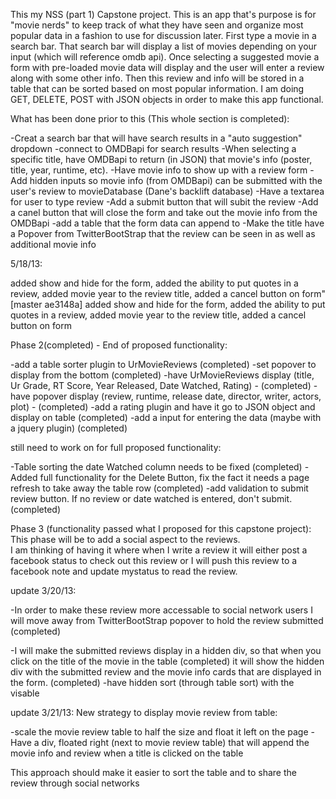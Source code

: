 This my NSS (part 1) Capstone project. This is an app that's purpose is for "movie nerds" to keep track of what they have seen and organize most popular data in a fashion to use for discussion later. First type a movie in a search bar. That search bar will display a list of movies depending on your input (which will reference omdb api). Once selecting a suggested movie a form with pre-loaded movie data will display and the user will enter a review along with some other info. Then this review and info will be stored in a table that can be sorted based on most popular information. I am doing GET, DELETE, POST with JSON objects in order to make this app functional.

What has been done prior to this (This whole section is completed):

-Creat a search bar that will have search results in a "auto suggestion" dropdown
	-connect to OMDBapi for search results
-When selecting a specific title, have OMDBapi to return (in JSON) that movie's info (poster, title, year, runtime, etc). 
-Have movie info to show up with a review form
-Add hidden inputs so movie info (from OMDBapi) can be submitted with the user's review to movieDatabase (Dane's backlift
database)
-Have a textarea for user to type review
-Add a submit button that will subit the review
-Add a canel button that will close the form and take out the movie info from the OMDBapi
-add a table that the form data can append to
-Make the title have a Popover from TwitterBootStrap that the review can be seen in as well as additional movie info


5/18/13:

added show and hide for the form, added the ability to put quotes in a review, added movie year to the review title, added a cancel button on form"
[master ae3148a] added show and hide for the form, added the ability to put quotes in a review, added movie year to the review title, added a cancel button on form

Phase 2(completed) - End of proposed functionality:

-add a table sorter plugin to UrMovieReviews (completed)
-set popover to display from the bottom (completed)
-have UrMovieReviews display (title, Ur Grade, RT Score, Year Released, Date Watched, Rating) - (completed)
-have popover display (review, runtime, release date, director, writer, actors, plot) - (completed)
-add a rating plugin and have it go to JSON object and display on table (completed)
-add a input for entering the data (maybe with a jquery plugin) (completed)


still need to work on for full proposed functionality:

-Table sorting the date Watched column needs to be fixed (completed)
-Added full functionality for the Delete Button, fix the fact it needs a page refresh to take away the table row (completed)
-add validation to submit review button.  If no review or date watched is entered, don't submit.  (completed)


Phase 3  (functionality passed what I proposed for this capstone project): 
This phase will be to add a social aspect to the reviews.  
I am thinking of having it where when I write a review it will either post a facebook status to check out this 
review or I will push this review to a facebook note and update mystatus to read the review.

update 3/20/13:

-In order to make these review more accessable to social network users I will move away from TwitterBootStrap popover to 
hold the review submitted (completed)

-I will make the submitted reviews display in a hidden div, so that when you click on the title of the movie in the table (completed)
it will show the hidden div with the submitted review and the movie info cards that are displayed in the form. (completed)
-have hidden <tr> sort (through table sort) with the visable <tr>

update 3/21/13: 
New strategy to display movie review from table:

-scale the movie review table to half the size and float it left on the page
-Have a div, floated right (next to movie review table) that will append the movie info and review when a title is clicked on the table

This approach should make it easier to sort the table and to share the review through social networks

	


